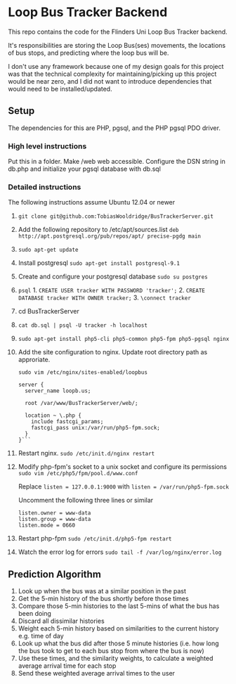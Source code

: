 Loop Bus Tracker Backend
========================

This repo contains the code for the Flinders Uni Loop Bus Tracker backend.

It's responsibilities are storing the Loop Bus(ses) movements, the locations of
bus stops, and predicting where the loop bus will be.

I don't use any framework because one of my design goals for this project was
that the technical complexity for maintaining/picking up this project would be
near zero, and I did not want to introduce dependencies that would need
to be installed/updated.

Setup
-----
The dependencies for this are PHP, pgsql, and the PHP pgsql PDO driver.

### High level instructions

Put this in a folder. Make /web web accessible. Configure the DSN string in
db.php and initialize your pgsql database with db.sql


### Detailed instructions

The following instructions assume Ubuntu 12.04 or newer

1. `git clone git@github.com:TobiasWooldridge/BusTrackerServer.git`
2. Add the following repository to /etc/apt/sources.list `deb http://apt.postgresql.org/pub/repos/apt/ precise-pgdg main`
2. `sudo apt-get update`
2. Install postgresql
	`sudo apt-get install postgresql-9.1`
3. Create and configure your postgresql database
	`sudo su postgres`
  1. `psql`
  	1. `CREATE USER tracker WITH PASSWORD 'tracker';`
  	2. `CREATE DATABASE tracker WITH OWNER tracker;`
  	3. `\connect tracker`
4. cd BusTrackerServer
5. `cat db.sql | psql -U tracker -h localhost`
6. `sudo apt-get install php5-cli php5-common php5-fpm php5-pgsql nginx`
7. Add the site configuration to nginx. Update root directory path as approriate.

    `sudo vim /etc/nginx/sites-enabled/loopbus`
	```
	server {
	  server_name loopb.us;

	  root /var/www/BusTrackerServer/web/;

	  location ~ \.php {
	    include fastcgi_params;
	    fastcgi_pass unix:/var/run/php5-fpm.sock;
	  }
	}```
8. Restart nginx.
	`sudo /etc/init.d/nginx restart`
9. Modify php-fpm's socket to a unix socket and configure its permissions
	`sudo vim /etc/php5/fpm/pool.d/www.conf`

	Replace `listen = 127.0.0.1:9000` with `listen = /var/run/php5-fpm.sock`

	Uncomment the following three lines or similar
	```
	listen.owner = www-data
	listen.group = www-data
	listen.mode = 0660
	```

10. Restart php-fpm
	`sudo /etc/init.d/php5-fpm restart`

11. Watch the error log for errors
	`sudo tail -f /var/log/nginx/error.log`


Prediction Algorithm
--------------------

1. Look up when the bus was at a similar position in the past
2. Get the 5-min history of the bus shortly before those times
3. Compare those 5-min histories to the last 5-mins of what the bus has been
doing
4. Discard all dissimilar histories
5. Weight each 5-min history based on similarities to the current history e.g.
time of day
6. Look up what the bus did after those 5 minute histories (i.e. how long the
bus took to get to each bus stop from where the bus is now)
7. Use these times, and the similarity weights, to calculate a weighted average
arrival time for each stop
8. Send these weighted average arrival times to the user

